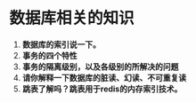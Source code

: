 # 数据库相关的知识

1. **数据库的索引说一下。**
2. **事务的四个特性**
3. **事务的隔离级别，以及各级别的所解决的问题**
4. **请你解释一下数据库的脏读、幻读、不可重复读**
5. **跳表了解吗？跳表用于redis的内存索引技术。**
